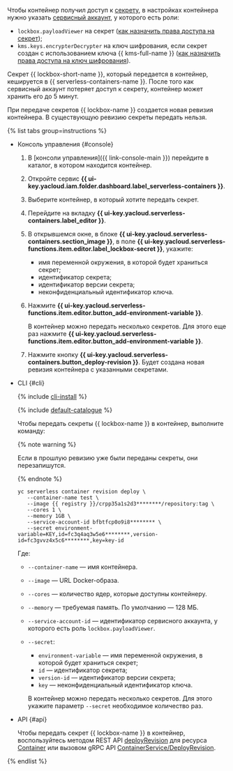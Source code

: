 Чтобы контейнер получил доступ к [секрету](../../lockbox/concepts/secret.md), в настройках контейнера нужно указать [сервисный аккаунт](../../iam/concepts/users/service-accounts.md), у которого есть роли:
* `lockbox.payloadViewer` на секрет ([как назначить права доступа на секрет](../../lockbox/operations/secret-access.md));
* `kms.keys.encrypterDecrypter` на ключ шифрования, если секрет создан с использованием ключа {{ kms-full-name }} ([как назначить права доступа на ключ шифрования](../../kms/operations/key-access.md)).

Секрет {{ lockbox-short-name }}, который передается в контейнер, кешируется в {{ serverless-containers-name }}. После того как сервисный аккаунт потеряет доступ к секрету, контейнер может хранить его до 5 минут.

При передаче секретов {{ lockbox-name }} создается новая ревизия контейнера. В существующую ревизию секреты передать нельзя.

{% list tabs group=instructions %}

- Консоль управления {#console}

    1. В [консоли управления]({{ link-console-main }}) перейдите в каталог, в котором находится контейнер.
    1. Откройте сервис **{{ ui-key.yacloud.iam.folder.dashboard.label_serverless-containers }}**.
    1. Выберите контейнер, в который хотите передать секрет.
    1. Перейдите на вкладку **{{ ui-key.yacloud.serverless-containers.label_editor }}**.
    1. В открывшемся окне, в блоке **{{ ui-key.yacloud.serverless-containers.section_image }}**, в поле **{{ ui-key.yacloud.serverless-functions.item.editor.label_lockbox-secret }}**, укажите:
        * имя переменной окружения, в которой будет храниться секрет;
        * идентификатор секрета;
        * идентификатор версии секрета;
        * неконфиденциальный идентификатор ключа.
    1. Нажмите **{{ ui-key.yacloud.serverless-functions.item.editor.button_add-environment-variable }}**.

        В контейнер можно передать несколько секретов. Для этого еще раз нажмите **{{ ui-key.yacloud.serverless-functions.item.editor.button_add-environment-variable }}**.

    1. Нажмите кнопку **{{ ui-key.yacloud.serverless-containers.button_deploy-revision }}**. Будет создана новая ревизия контейнера с указанными секретами.
    
- CLI {#cli}

    {% include [cli-install](../cli-install.md) %}

    {% include [default-catalogue](../default-catalogue.md) %}

    Чтобы передать секреты {{ lockbox-name }} в контейнер, выполните команду:

    {% note warning %}

    Если в прошлую ревизию уже были переданы секреты, они перезапишутся.

    {% endnote %}

    ```
    yc serverless container revision deploy \
       --container-name test \
       --image {{ registry }}/crpp35a1s2d3********/repository:tag \
       --cores 1 \
       --memory 1GB \
       --service-account-id bfbtfcp0o9i8******** \
       --secret environment-variable=KEY,id=fc3q4aq3w5e6********,version-id=fc3gvvz4x5c6********,key=key-id
    ```

    Где:

    * `--container-name` — имя контейнера.
    * `--image` — URL Docker-образа.
    * `--cores` — количество ядер, которые доступны контейнеру.
    * `--memory` — требуемая память. По умолчанию — 128 МБ.
    * `--service-account-id` — идентификатор сервисного аккаунта, у которого есть роль `lockbox.payloadViewer`.
    * `--secret`:
        * `environment-variable` — имя переменной окружения, в которой будет храниться секрет;
        * `id` — идентификатор секрета;
        * `version-id` — идентификатор версии секрета;
        * `key` — неконфиденциальный идентификатор ключа.
      
      В контейнер можно передать несколько секретов. Для этого укажите параметр `--secret` необходимое количество раз.

- API {#api}

  Чтобы передать секрет {{ lockbox-name }} в контейнер, воспользуйтесь методом REST API [deployRevision](../../serverless-containers/containers/api-ref/Container/deployRevision.md) для ресурса [Container](../../serverless-containers/containers/api-ref/Container/index.md) или вызовом gRPC API [ContainerService/DeployRevision](../../serverless-containers/containers/api-ref/grpc/container_service.md#deployRevision).

{% endlist %}